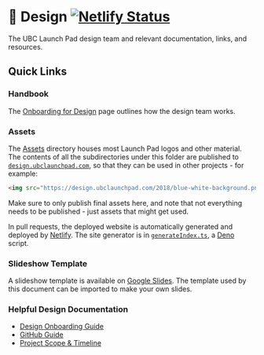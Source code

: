 # 🎨 Design [![Netlify Status](https://api.netlify.com/api/v1/badges/d13611cb-1901-4f53-ad00-f7bcabf6dbb9/deploy-status)](https://app.netlify.com/sites/ubclaunchpad-design/deploys)

The UBC Launch Pad design team and relevant documentation, links, and resources.

## Quick Links

### Handbook

The [Onboarding for Design](https://docs.ubclaunchpad.com/handbook/onboarding/design) page outlines how the design team works.

### Assets

The [Assets](/assets) directory houses most Launch Pad logos and other material. The contents of all the subdirectories under this folder are published to [`design.ubclaunchpad.com`](https://design.ubclaunchpad.com), so that they can be used in other projects - for example:

```html
<img src="https://design.ubclaunchpad.com/2018/blue-white-background.png">
```

Make sure to only publish final assets here, and note that not everything needs to be published - just assets that might get used.

In pull requests, the deployed website is automatically generated and deployed by [Netlify](https://app.netlify.com/sites/ubclaunchpad-design/deploys). The site generator is in [`generateIndex.ts`](./generateIndex.ts), a [Deno](https://deno.land/) script.

### Slideshow Template

A slideshow template is available on [Google Slides](https://docs.google.com/presentation/d/15-SPrVpTmujyWqha98meboDHkW5WBWv_-J7w_qDNBHc). The template used by this document can be imported to make your own slides.

### Helpful Design Documentation

* [Design Onboarding Guide](https://docs.ubclaunchpad.com/handbook/onboarding/design)
* [GitHub Guide](https://docs.ubclaunchpad.com/handbook/tools/github)
* [Project Scope & Timeline](https://docs.ubclaunchpad.com/handbook/project-management/scope)
